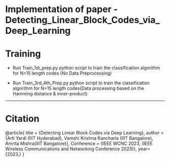 # Implementation of paper - Detecting_Linear_Block_Codes_via_Deep_Learning


# Training

+ Run  Train_1st_prep.py python script to train the classification algorithm for N=15 length codes (No Data Preprocessing) 

+ Run Train_3rd_4th_Prep.py python script to train the classification algorithm for N=15 length codes(Data processing based on the Hamming distance & inner-product)

***

# Citation

@article{
  title = {Detecting Linear Block Codes via Deep Learning},
  author = {Arti Yardi (IIIT Hyderabad), Vamshi Krishna Kancharla (IIIT Bangalore), Amrita Mishra(IIIT Bangalore)},
  Conference = {IEEE WCNC 2023, (IEEE Wireless Communications and Networking Conference 2023)},
  year={2023,}
  }
